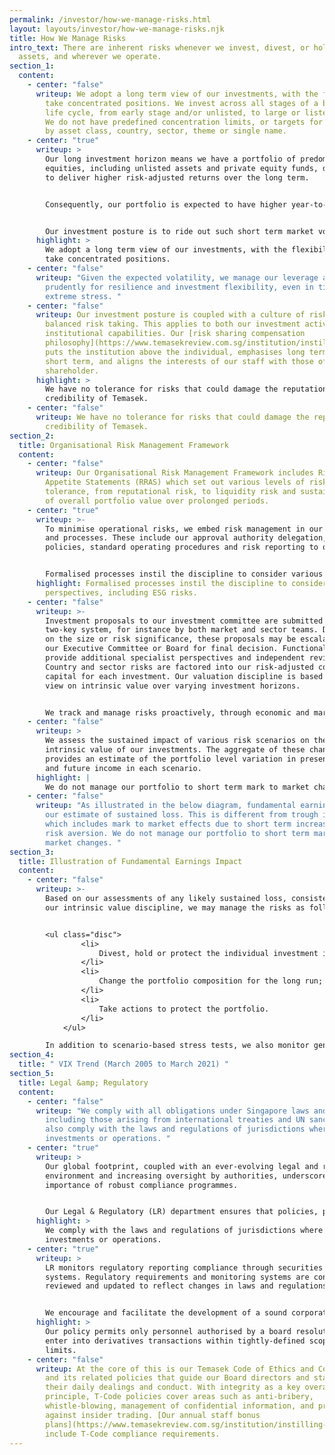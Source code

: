 ```yaml
---
permalink: /investor/how-we-manage-risks.html
layout: layouts/investor/how-we-manage-risks.njk
title: How We Manage Risks
intro_text: There are inherent risks whenever we invest, divest, or hold our
  assets, and wherever we operate.
section_1:
  content:
    - center: "false"
      writeup: We adopt a long term view of our investments, with the flexibility to
        take concentrated positions. We invest across all stages of a business
        life cycle, from early stage and/or unlisted, to large or listed assets.
        We do not have predefined concentration limits, or targets for investing
        by asset class, country, sector, theme or single name.
    - center: "true"
      writeup: >
        Our long investment horizon means we have a portfolio of predominantly
        equities, including unlisted assets and private equity funds, designed
        to deliver higher risk-adjusted returns over the long term.


        Consequently, our portfolio is expected to have higher year-to-year volatility of annual returns, with higher risks of negative returns in any one year.


        Our investment posture is to ride out such short term market volatility, and focus on generating sustainable returns over the long term.
      highlight: >
        We adopt a long term view of our investments, with the flexibility to
        take concentrated positions.
    - center: "false"
      writeup: "Given the expected volatility, we manage our leverage and liquidity
        prudently for resilience and investment flexibility, even in times of
        extreme stress. "
    - center: "false"
      writeup: Our investment posture is coupled with a culture of risk awareness and
        balanced risk taking. This applies to both our investment activities and
        institutional capabilities. Our [risk sharing compensation
        philosophy](https://www.temasekreview.com.sg/institution/instilling-ownership.html)
        puts the institution above the individual, emphasises long term over
        short term, and aligns the interests of our staff with those of our
        shareholder.
      highlight: >
        We have no tolerance for risks that could damage the reputation and
        credibility of Temasek.
    - center: "false"
      writeup: We have no tolerance for risks that could damage the reputation and
        credibility of Temasek.
section_2:
  title: Organisational Risk Management Framework
  content:
    - center: "false"
      writeup: Our Organisational Risk Management Framework includes Risk Return
        Appetite Statements (RRAS) which set out various levels of risks
        tolerance, from reputational risk, to liquidity risk and sustained loss
        of overall portfolio value over prolonged periods.
    - center: "true"
      writeup: >-
        To minimise operational risks, we embed risk management in our systems
        and processes. These include our approval authority delegation, company
        policies, standard operating procedures and risk reporting to our Board.


        Formalised processes instil the discipline to consider various perspectives, including Environmental, Social and Governance (ESG) risks. These include climate risks, both transition and physical, as an integral part of these processes. For example, we now apply an internal [carbon price](https://www.temasekreview.com.sg/pathways-to-sustainability/putting-a-price-on-carbon.html) of US$42 per tonne of carbon dioxide equivalent (tCO2e) in our investment evaluations in order to account for the potential exposure of an investment to transition risk.
      highlight: Formalised processes instil the discipline to consider various
        perspectives, including ESG risks.
    - center: "false"
      writeup: >-
        Investment proposals to our investment committee are submitted under a
        two-key system, for instance by both market and sector teams. Depending
        on the size or risk significance, these proposals may be escalated to
        our Executive Committee or Board for final decision. Functional teams
        provide additional specialist perspectives and independent reviews.
        Country and sector risks are factored into our risk-adjusted cost of
        capital for each investment. Our valuation discipline is based on our
        view on intrinsic value over varying investment horizons.


        We track and manage risks proactively, through economic and market cycles, including specific risks at asset level. 
    - center: "false"
      writeup: >
        We assess the sustained impact of various risk scenarios on the
        intrinsic value of our investments. The aggregate of these changes
        provides an estimate of the portfolio level variation in present value
        and future income in each scenario.
      highlight: |
        We do not manage our portfolio to short term mark to market changes.
    - center: "false"
      writeup: "As illustrated in the below diagram, fundamental earnings impact is
        our estimate of sustained loss. This is different from trough impact,
        which includes mark to market effects due to short term increases in
        risk aversion. We do not manage our portfolio to short term mark to
        market changes. "
section_3:
  title: Illustration of Fundamental Earnings Impact
  content:
    - center: "false"
      writeup: >-
        Based on our assessments of any likely sustained loss, consistent with
        our intrinsic value discipline, we may manage the risks as follows: 


        <ul class="disc">
                <li>
                    Divest, hold or protect the individual investment impacted;
                </li>
                <li>
                    Change the portfolio composition for the long run;
                </li>
                <li>
                    Take actions to protect the portfolio.
                </li>
            </ul>

        In addition to scenario-based stress tests, we also monitor general market risk indicators such as the <span class="tooltip" title="Chicago Board Options Exchange" data-title="Chicago Board Options Exchange">CBOE</span> Volatility Index (VIX).
section_4:
  title: " VIX Trend (March 2005 to March 2021) "
section_5:
  title: Legal &amp; Regulatory
  content:
    - center: "false"
      writeup: "We comply with all obligations under Singapore laws and regulations,
        including those arising from international treaties and UN sanctions. We
        also comply with the laws and regulations of jurisdictions where we have
        investments or operations. "
    - center: "true"
      writeup: >
        Our global footprint, coupled with an ever-evolving legal and regulatory
        environment and increasing oversight by authorities, underscores the
        importance of robust compliance programmes.


        Our Legal & Regulatory (LR) department ensures that policies, processes and systems are appropriately designed, consistent with applicable laws, and aligned with Board directives. For instance, our policy on derivative transactions permits only personnel authorised by a board resolution to enter into such transactions within tightly-defined scopes and limits on behalf of specific designated entities.
      highlight: >
        We comply with the laws and regulations of jurisdictions where we have
        investments or operations.
    - center: "true"
      writeup: >
        LR monitors regulatory reporting compliance through securities tracking
        systems. Regulatory requirements and monitoring systems are continually
        reviewed and updated to reflect changes in laws and regulations.


        We encourage and facilitate the development of a sound corporate culture that incentivises good staff behaviour. High ethical standards and compliance with applicable laws and regulations are expected in the pursuit of our business interests. Specific attention is directed at governance, incentive systems and training.
      highlight: >
        Our policy permits only personnel authorised by a board resolution to
        enter into derivatives transactions within tightly-defined scopes and
        limits.
    - center: "false"
      writeup: At the core of this is our Temasek Code of Ethics and Conduct (T-Code)
        and its related policies that guide our Board directors and staff in
        their daily dealings and conduct. With integrity as a key overarching
        principle, T-Code policies cover areas such as anti-bribery,
        whistle-blowing, management of confidential information, and prohibition
        against insider trading. [Our annual staff bonus
        plans](https://www.temasekreview.com.sg/institution/instilling-ownership.html)
        include T-Code compliance requirements.
---
```

